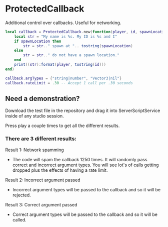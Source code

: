 # ProtectedCallback
Additional control over callbacks. Useful for networking.

```lua
local callback = ProtectedCallback.new(function(player, id, spawnLocation)
    local str = "My name is %s. My ID is %s and I"
    if spawnLocation then
        str = str.." spawn at ".. tostring(spawnLocation)
    else
        str = str.." do not have a spawn location."
    end
    print((str):format(player, tostring(id)))
end)

callback.argTypes = {"string|number", "Vector3|nil"}
callback.rateLimit = .30 -- Accept 1 call per .30 seconds
```

## Need a demonstration?

Download the test file in the repository
and drag it into ServerScriptService inside of any studio session.

Press play a couple times to get all the different results.

### There are 3 different results:

Result 1: Network spamming

- The code will spam the callback
1250 times. It will randomly pass correct and incorrect
argument types. You will see lot's of calls getting dropped
plus the effects of having a rate limit.

Result 2: Incorrect argument passed

- Incorrect argument types will be passed to the callback
    and so it will be rejected.

Result 3: Correct argument passed

- Correct argument types will be passed to the callback
    and so it will be called.
